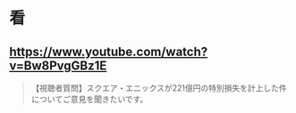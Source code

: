 # 看

## https://www.youtube.com/watch?v=Bw8PvgGBz1E

> 【視聴者質問】スクエア・エニックスが221億円の特別損失を計上した件についてご意見を聞きたいです。 
